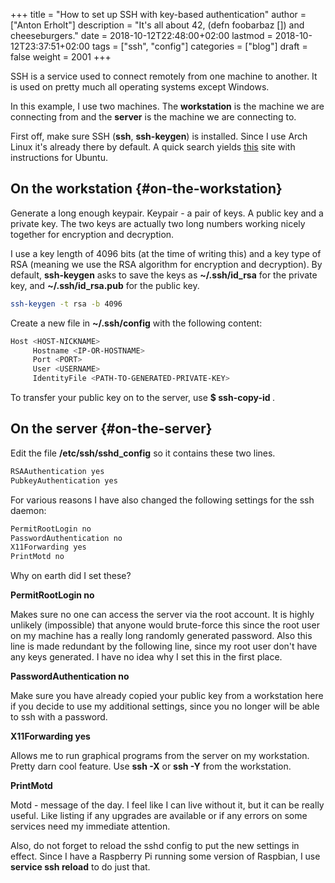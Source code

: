 +++
title = "How to set up SSH with key-based authentication"
author = ["Anton Erholt"]
description = "It's all about 42, (defn foobarbaz []) and cheeseburgers."
date = 2018-10-12T22:48:00+02:00
lastmod = 2018-10-12T23:37:51+02:00
tags = ["ssh", "config"]
categories = ["blog"]
draft = false
weight = 2001
+++

SSH is a service used to connect remotely from one machine to
another. It is used on pretty much all operating systems except
Windows.

In this example, I use two machines. The **workstation** is the
machine we are connecting from and the **server** is the machine we
are connecting to.

First off, make sure SSH (**ssh**, **ssh-keygen**) is installed. Since I
use Arch Linux it's already there by default. A quick search yields
[this](https://www.google.com/url?sa=t&rct=j&q=&esrc=s&source=web&cd=2&ved=2ahUKEwj3ive2zYHeAhVBtosKHWsVBCEQFjABegQIBhAE&url=https%3A%2F%2Fwww.simplified.guide%2Fubuntu%2Finstall-ssh-server&usg=AOvVaw24xjG875GC72ufNqHsQV5z) site with instructions for Ubuntu.


## On the workstation {#on-the-workstation}

Generate a long enough keypair. Keypair - a pair of keys. A public
key and a private key. The two keys are actually two long numbers
working nicely together for encryption and decryption.

I use a key length of 4096 bits (at the time of writing this) and a
key type of RSA (meaning we use the RSA algorithm for encryption and
decryption). By default, **ssh-keygen** asks to save the keys as
**~/.ssh/id\_rsa** for the private key, and **~/.ssh/id\_rsa.pub** for the
public key.

```bash
ssh-keygen -t rsa -b 4096
```

Create a new file in  **~/.ssh/config** with the following content:

```bash
Host <HOST-NICKNAME>
     Hostname <IP-OR-HOSTNAME>
     Port <PORT>
     User <USERNAME>
     IdentityFile <PATH-TO-GENERATED-PRIVATE-KEY>
```

To transfer your public key on to the server,
use **$ ssh-copy-id <HOST-NICKNAME>**.


## On the server {#on-the-server}

Edit the file **/etc/ssh/sshd\_config** so it contains these two lines.

```bash
RSAAuthentication yes
PubkeyAuthentication yes
```

For various reasons I have also changed the following settings for
the ssh daemon:

```bash
PermitRootLogin no
PasswordAuthentication no
X11Forwarding yes
PrintMotd no
```

Why on earth did I set these?

**PermitRootLogin no**

Makes sure no one can access the server via the root account. It is
highly unlikely (impossible) that anyone would brute-force this
since the root user on my machine has a really long randomly
generated password. Also this line is made redundant by the
following line, since my root user don't have any keys generated. I
have no idea why I set this in the first place.

**PasswordAuthentication no**

Make sure you have already copied your public key from a
workstation here if you decide to use my additional settings, since
you no longer will be able to ssh with a password.

**X11Forwarding yes**

Allows me to run graphical programs from the server on my
workstation. Pretty darn cool feature. Use **ssh <HOST> -X** or
**ssh <HOST> -Y** from the workstation.

**PrintMotd**

Motd - message of the day. I feel like I can live without it, but it
can be really useful. Like listing if any upgrades are available or
if any errors on some services need my immediate attention.

Also, do not forget to reload the sshd config to put the new
settings in effect. Since I have a Raspberry Pi running some version
of Raspbian, I use **service ssh reload** to do just that.

